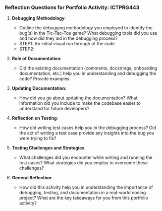 ### Reflection Questions for Portfolio Activity: ICTPRG443

1. **Debugging Methodology**: 
    - Outline the debugging methodology you employed to identify the bug(s) in the Tic-Tac-Toe game? What debugging tools did you use and how did they aid in the debugging process? 
    - STEP1: An initial visual run through of the code
    - STEP2: 

2. **Role of Documentation**: 
    - Did the existing documentation (comments, docstrings, onboarding documentation, etc.) help you in understanding and debugging the code? Provide examples.

3. **Updating Documentation**: 
    - How did you go about updating the documentation? What information did you include to make the codebase easier to understand for future developers?

4. **Reflection on Testing**: 
    - How did writing test cases help you in the debugging process? Did the act of writing a test case provide any insights into the bug you were trying to fix?

5. **Testing Challenges and Strategies**: 
    - What challenges did you encounter while writing and running the test cases? What strategies did you employ to overcome these challenges?

6. **General Reflection**: 
    - How did this activity help you in understanding the importance of debugging, testing, and documentation in a real-world coding project? What are the key takeaways for you from this portfolio activity?

